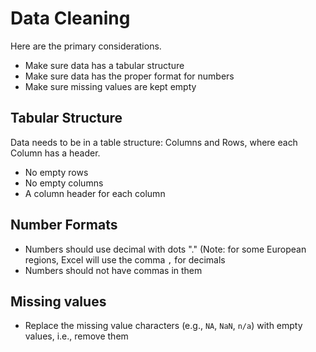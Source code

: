 # Data Cleaning

Here are the primary considerations.

* Make sure data has a tabular structure
* Make sure data has the proper format for numbers
* Make sure missing values are kept empty


## Tabular Structure
Data needs to be in a table structure: Columns and Rows, where each Column has a header.

* No empty rows 
* No empty columns
* A column header for each column

## Number Formats

* Numbers should use decimal with dots "." (Note: for some European regions, Excel will use the comma `,` for decimals
* Numbers should not have commas in them

## Missing values

* Replace the missing value characters (e.g., `NA`, `NaN`, `n/a`) with empty values, i.e., remove them
